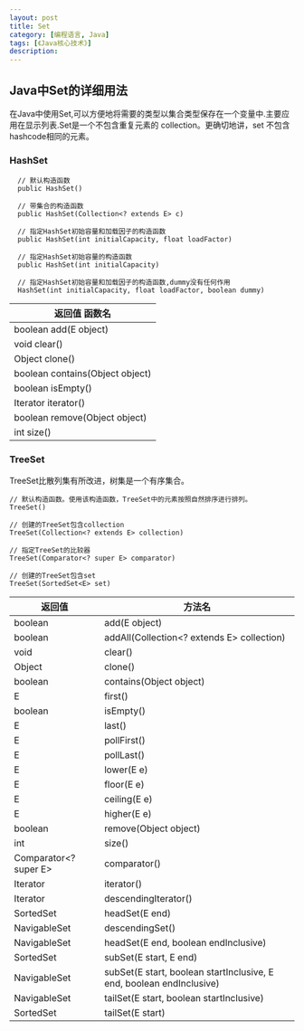 ```yaml
---
layout: post
title: Set
category: [编程语言, Java]
tags: [《Java核心技术》]
description:
---
```

## Java中Set的详细用法
在Java中使用Set,可以方便地将需要的类型以集合类型保存在一个变量中.主要应用在显示列表.Set是一个不包含重复元素的 collection。更确切地讲，set 不包含hashcode相同的元素。



### HashSet
      // 默认构造函数
      public HashSet()

      // 带集合的构造函数
      public HashSet(Collection<? extends E> c)

      // 指定HashSet初始容量和加载因子的构造函数
      public HashSet(int initialCapacity, float loadFactor)

      // 指定HashSet初始容量的构造函数
      public HashSet(int initialCapacity)

      // 指定HashSet初始容量和加载因子的构造函数,dummy没有任何作用
      HashSet(int initialCapacity, float loadFactor, boolean dummy)

|    返回值    函数名|
|---|
|boolean         add(E object)|
|void            clear()|
|Object          clone()|
|boolean         contains(Object object)|
|boolean         isEmpty()|
|Iterator<E>     iterator()|
|boolean         remove(Object object)|
|int             size()|


### TreeSet
TreeSet比散列集有所改进，树集是一个有序集合。

    // 默认构造函数。使用该构造函数，TreeSet中的元素按照自然排序进行排列。
    TreeSet()

    // 创建的TreeSet包含collection
    TreeSet(Collection<? extends E> collection)

    // 指定TreeSet的比较器
    TreeSet(Comparator<? super E> comparator)

    // 创建的TreeSet包含set
    TreeSet(SortedSet<E> set)

|   返回值   |方法名|
|---| ---|
|boolean  |                 add(E object)|
|boolean     |              addAll(Collection<? extends E> collection)|
|void    |                  clear()|
|Object            |        clone()|
|boolean  |                 contains(Object object)|
|E   |                      first()|
|boolean                |   isEmpty()|
|E        |                 last()|
|E                  |       pollFirst()|
|E                  |       pollLast()|
|E                       |  lower(E e)|
|E                       |  floor(E e)|
|E                       |  ceiling(E e)|
|E                      |   higher(E e)|
|boolean                 |  remove(Object object)|
|int                      | size()|
|Comparator<? super E>    | comparator()|
|Iterator<E>              | iterator()|
|Iterator<E>             |  descendingIterator()|
|SortedSet<E>            |  headSet(E end)|
|NavigableSet<E>         |  descendingSet()|
|NavigableSet<E>         |  headSet(E end, boolean endInclusive)|
|SortedSet<E>            |  subSet(E start, E end)|
|NavigableSet<E>         |  subSet(E start, boolean startInclusive, E end, boolean endInclusive)|
|NavigableSet<E>         |  tailSet(E start, boolean startInclusive)|
|SortedSet<E>            |  tailSet(E start)|

